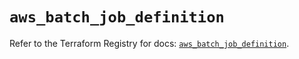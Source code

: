 # `aws_batch_job_definition`

Refer to the Terraform Registry for docs: [`aws_batch_job_definition`](https://registry.terraform.io/providers/hashicorp/aws/5.100.0/docs/resources/batch_job_definition).

